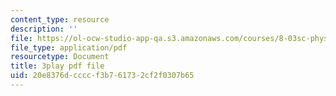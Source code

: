 ```yaml
---
content_type: resource
description: ''
file: https://ol-ocw-studio-app-qa.s3.amazonaws.com/courses/8-03sc-physics-iii-vibrations-and-waves-fall-2016/20e8376dccccf3b761732cf2f0307b65_QxemLb8-5AA.pdf
file_type: application/pdf
resourcetype: Document
title: 3play pdf file
uid: 20e8376d-cccc-f3b7-6173-2cf2f0307b65
---
```

